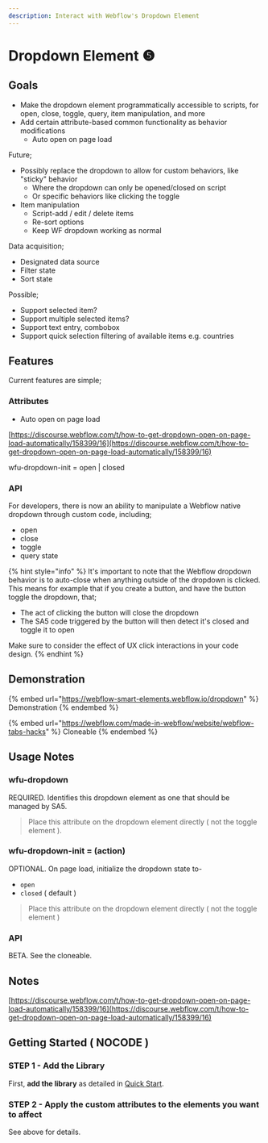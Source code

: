```yaml
---
description: Interact with Webflow's Dropdown Element
---
```


# Dropdown Element ❺

## Goals  <a href="#display-captions-in-webflows-lightboxes" id="display-captions-in-webflows-lightboxes"></a>

* Make the dropdown element programmatically accessible to scripts, for open, close, toggle, query, item manipulation, and more
* Add certain attribute-based common functionality as behavior modifications
  * Auto open on page load&#x20;

Future;

* Possibly replace the dropdown to allow for custom behaviors, like "sticky" behavior
  * Where the dropdown can only be opened/closed on script&#x20;
  * Or specific behaviors like clicking the toggle&#x20;
* Item manipulation
  * Script-add / edit / delete items
  * Re-sort options
  * Keep WF dropdown working as normal&#x20;

Data acquisition;&#x20;

* Designated data source
* Filter state
* Sort state

Possible;

* Support selected item?
* Support multiple selected items?&#x20;
* Support text entry, combobox&#x20;
* Support quick selection filtering of available items e.g. countries&#x20;

## Features <a href="#display-captions-in-webflows-lightboxes" id="display-captions-in-webflows-lightboxes"></a>

Current features are simple;

### Attributes

* Auto open on page load

[https://discourse.webflow.com/t/how-to-get-dropdown-open-on-page-load-automatically/158399/16](https://discourse.webflow.com/t/how-to-get-dropdown-open-on-page-load-automatically/158399/16)

wfu-dropdown-init = open | closed



### API

For developers, there is now an ability to manipulate a Webflow native dropdown through custom code, including;

* open
* close
* toggle
* query state

{% hint style="info" %}
It's important to note that the Webflow dropdown behavior is to auto-close when anything outside of the dropdown is clicked. This means for example that if you create a button, and have the button toggle the dropdown, that;

* The act of clicking the button will close the dropdown
* The SA5 code triggered by the button will then detect it's closed and toggle it to open

Make sure to consider the effect of UX click interactions in your code design.&#x20;
{% endhint %}

## Demonstration <a href="#display-captions-in-webflows-lightboxes" id="display-captions-in-webflows-lightboxes"></a>

{% embed url="https://webflow-smart-elements.webflow.io/dropdown" %}
Demonstration
{% endembed %}

{% embed url="https://webflow.com/made-in-webflow/website/webflow-tabs-hacks" %}
Cloneable
{% endembed %}

## Usage Notes <a href="#display-captions-in-webflows-lightboxes" id="display-captions-in-webflows-lightboxes"></a>

### wfu-dropdown <a href="#display-captions-in-webflows-lightboxes" id="display-captions-in-webflows-lightboxes"></a>

REQUIRED. Identifies this dropdown element as one that should be managed by SA5.

> Place this attribute on the dropdown element directly ( not the toggle element ).&#x20;

### wfu-dropdown-init = (action)

OPTIONAL. On page load, initialize the dropdown state to-

* `open`
* `closed` ( default )

> Place this attribute on the dropdown element directly ( not the toggle element )

### API

BETA. See the cloneable.&#x20;

## Notes

[https://discourse.webflow.com/t/how-to-get-dropdown-open-on-page-load-automatically/158399/16](https://discourse.webflow.com/t/how-to-get-dropdown-open-on-page-load-automatically/158399/16)

## Getting Started ( NOCODE ) <a href="#getting-started-nocode" id="getting-started-nocode"></a>

### STEP 1 - Add the Library <a href="#step-1---add-the-library" id="step-1---add-the-library"></a>

First, **add the library** as detailed in [Quick Start](quick-start.md).

### STEP 2 - Apply the custom attributes to the elements you want to affect <a href="#step-2---apply-the-custom-attributes-to-the-elements-you-want-to-affect" id="step-2---apply-the-custom-attributes-to-the-elements-you-want-to-affect"></a>

See above for details.













